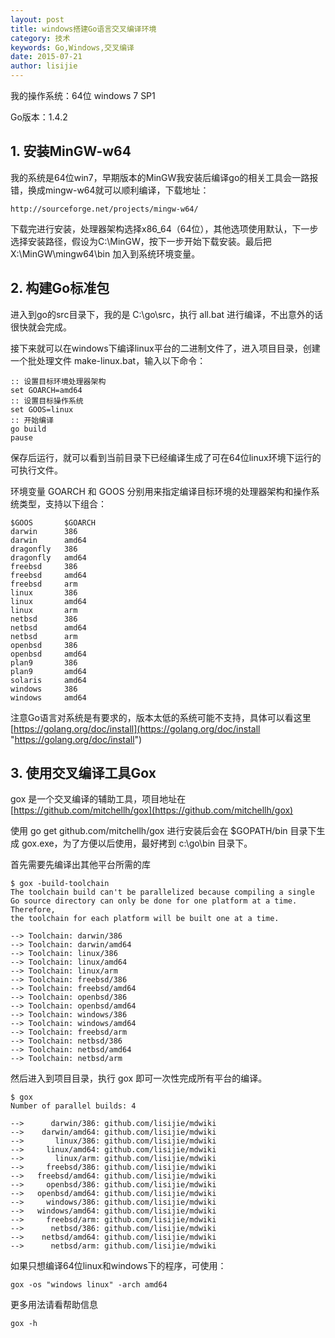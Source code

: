 ```yaml
---
layout: post
title: windows搭建Go语言交叉编译环境
category: 技术
keywords: Go,Windows,交叉编译
date: 2015-07-21
author: lisijie
---
```


我的操作系统：64位 windows 7 SP1

Go版本：1.4.2

## 1. 安装MinGW-w64

我的系统是64位win7，早期版本的MinGW我安装后编译go的相关工具会一路报错，换成mingw-w64就可以顺利编译，下载地址：

	http://sourceforge.net/projects/mingw-w64/

下载完进行安装，处理器架构选择x86_64（64位），其他选项使用默认，下一步选择安装路径，假设为C:\MinGW，按下一步开始下载安装。最后把 X:\MinGW\mingw64\bin 加入到系统环境变量。

## 2. 构建Go标准包

进入到go的src目录下，我的是 C:\go\src，执行 all.bat 进行编译，不出意外的话很快就会完成。

接下来就可以在windows下编译linux平台的二进制文件了，进入项目目录，创建一个批处理文件 make-linux.bat，输入以下命令：

	:: 设置目标环境处理器架构
	set GOARCH=amd64
	:: 设置目标操作系统
	set GOOS=linux
	:: 开始编译
	go build
	pause

保存后运行，就可以看到当前目录下已经编译生成了可在64位linux环境下运行的可执行文件。

环境变量 GOARCH 和 GOOS 分别用来指定编译目标环境的处理器架构和操作系统类型，支持以下组合：

	$GOOS		$GOARCH
	darwin		386
	darwin		amd64
	dragonfly	386
	dragonfly	amd64
	freebsd		386
	freebsd		amd64
	freebsd		arm
	linux		386	
	linux		amd64
	linux		arm
	netbsd		386
	netbsd		amd64
	netbsd		arm
	openbsd		386
	openbsd		amd64
	plan9		386
	plan9		amd64
	solaris		amd64
	windows		386
	windows		amd64

注意Go语言对系统是有要求的，版本太低的系统可能不支持，具体可以看这里 [https://golang.org/doc/install](https://golang.org/doc/install "https://golang.org/doc/install")

## 3. 使用交叉编译工具Gox

gox 是一个交叉编译的辅助工具，项目地址在 [https://github.com/mitchellh/gox](https://github.com/mitchellh/gox)

使用 go get github.com/mitchellh/gox 进行安装后会在 $GOPATH/bin 目录下生成 gox.exe，为了方便以后使用，最好拷到 c:\go\bin 目录下。

首先需要先编译出其他平台所需的库

	$ gox -build-toolchain
	The toolchain build can't be parallelized because compiling a single
	Go source directory can only be done for one platform at a time. Therefore,
	the toolchain for each platform will be built one at a time.
	
	--> Toolchain: darwin/386
	--> Toolchain: darwin/amd64
	--> Toolchain: linux/386
	--> Toolchain: linux/amd64
	--> Toolchain: linux/arm
	--> Toolchain: freebsd/386
	--> Toolchain: freebsd/amd64
	--> Toolchain: openbsd/386
	--> Toolchain: openbsd/amd64
	--> Toolchain: windows/386
	--> Toolchain: windows/amd64
	--> Toolchain: freebsd/arm
	--> Toolchain: netbsd/386
	--> Toolchain: netbsd/amd64
	--> Toolchain: netbsd/arm


然后进入到项目目录，执行 gox 即可一次性完成所有平台的编译。

	$ gox
	Number of parallel builds: 4
	
	-->      darwin/386: github.com/lisijie/mdwiki
	-->    darwin/amd64: github.com/lisijie/mdwiki
	-->       linux/386: github.com/lisijie/mdwiki
	-->     linux/amd64: github.com/lisijie/mdwiki
	-->       linux/arm: github.com/lisijie/mdwiki
	-->     freebsd/386: github.com/lisijie/mdwiki
	-->   freebsd/amd64: github.com/lisijie/mdwiki
	-->     openbsd/386: github.com/lisijie/mdwiki
	-->   openbsd/amd64: github.com/lisijie/mdwiki
	-->     windows/386: github.com/lisijie/mdwiki
	-->   windows/amd64: github.com/lisijie/mdwiki
	-->     freebsd/arm: github.com/lisijie/mdwiki
	-->      netbsd/386: github.com/lisijie/mdwiki
	-->    netbsd/amd64: github.com/lisijie/mdwiki
	-->      netbsd/arm: github.com/lisijie/mdwiki


如果只想编译64位linux和windows下的程序，可使用：

	gox -os "windows linux" -arch amd64

更多用法请看帮助信息
	
	gox -h

